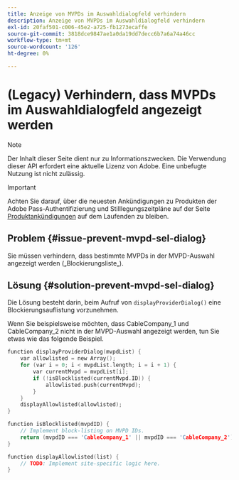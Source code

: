 ```yaml
---
title: Anzeige von MVPDs im Auswahldialogfeld verhindern
description: Anzeige von MVPDs im Auswahldialogfeld verhindern
exl-id: 20faf501-c006-45e2-a725-fb1273ecaffe
source-git-commit: 3818dce9847ae1a0da19dd7decc6b7a6a74a46cc
workflow-type: tm+mt
source-wordcount: '126'
ht-degree: 0%

---
```


# (Legacy) Verhindern, dass MVPDs im Auswahldialogfeld angezeigt werden

>[!NOTE]
>
>Der Inhalt dieser Seite dient nur zu Informationszwecken. Die Verwendung dieser API erfordert eine aktuelle Lizenz von Adobe. Eine unbefugte Nutzung ist nicht zulässig.

>[!IMPORTANT]
>
> Achten Sie darauf, über die neuesten Ankündigungen zu Produkten der Adobe Pass-Authentifizierung und Stilllegungszeitpläne auf der Seite [Produktankündigungen](/help/authentication/product-announcements.md) auf dem Laufenden zu bleiben.

## Problem {#issue-prevent-mvpd-sel-dialog}

Sie müssen verhindern, dass bestimmte MVPDs in der MVPD-Auswahl angezeigt werden („Blockierungsliste„).


## Lösung {#solution-prevent-mvpd-sel-dialog}

Die Lösung besteht darin, beim Aufruf von `displayProviderDialog()` eine Blockierungsauflistung vorzunehmen.

Wenn Sie beispielsweise möchten, dass CableCompany_1 und CableCompany_2 nicht in der MVPD-Auswahl angezeigt werden, tun Sie etwas wie das folgende Beispiel.

```C
function displayProviderDialog(mvpdList) {
    var allowlisted = new Array();
    for (var i = 0; i < mvpdList.length; i = i + 1) {
        var currentMvpd = mvpdList[i];
        if (!isBlocklisted(currentMvpd.ID)) {
            allowlisted.push(currentMvpd);
        }
    }
    displayAllowlisted(allowlisted);
}

function isBlocklisted(mvpdID) {
    // Implement block-listing on MVPD IDs.
    return (mvpdID === 'CableCompany_1' || mvpdID === 'CableCompany_2');
}

function displayAllowlisted(list) {
    // TODO: Implement site-specific logic here.
} 
```

<!--
**Related Information**

* [Allow MVPDs in the Selection Dialog](/help/authentication/allow-mvpd-selectn-dialog.md)
* **Code samples**
* [Programmer integration guide](/help/authentication/programmer-integration-guide-overview.md)
-->
